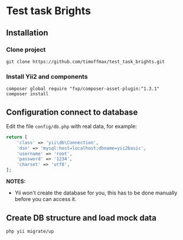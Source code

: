 Test task Brights
============================


Installation
------------

### Clone project
~~~
git clone https://github.com/timoffmax/test_task_brights.git
~~~
### Install Yii2 and components

~~~
composer global require "fxp/composer-asset-plugin:^1.3.1"
composer install
~~~


Configuration connect to database
-------------

Edit the file `config/db.php` with real data, for example:

```php
return [
    'class' => 'yii\db\Connection',
    'dsn' => 'mysql:host=localhost;dbname=yii2basic',
    'username' => 'root',
    'password' => '1234',
    'charset' => 'utf8',
];
```

**NOTES:**
- Yii won't create the database for you, this has to be done manually before you can access it.


Create DB structure and load mock data
--------------------------------------
~~~
php yii migrate/up
~~~